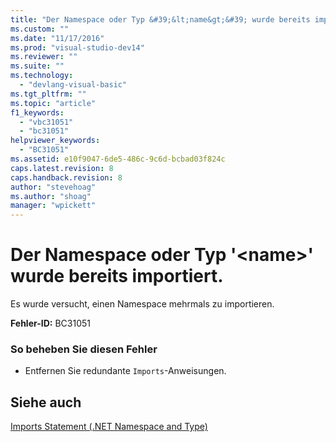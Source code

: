 ```yaml
---
title: "Der Namespace oder Typ &#39;&lt;name&gt;&#39; wurde bereits importiert. | Microsoft Docs"
ms.custom: ""
ms.date: "11/17/2016"
ms.prod: "visual-studio-dev14"
ms.reviewer: ""
ms.suite: ""
ms.technology: 
  - "devlang-visual-basic"
ms.tgt_pltfrm: ""
ms.topic: "article"
f1_keywords: 
  - "vbc31051"
  - "bc31051"
helpviewer_keywords: 
  - "BC31051"
ms.assetid: e10f9047-6de5-486c-9c6d-bcbad03f824c
caps.latest.revision: 8
caps.handback.revision: 8
author: "stevehoag"
ms.author: "shoag"
manager: "wpickett"
---
```

# Der Namespace oder Typ &#39;&lt;name&gt;&#39; wurde bereits importiert.
Es wurde versucht, einen Namespace mehrmals zu importieren.  
  
 **Fehler\-ID:** BC31051  
  
### So beheben Sie diesen Fehler  
  
-   Entfernen Sie redundante `Imports`\-Anweisungen.  
  
## Siehe auch  
 [Imports Statement \(.NET Namespace and Type\)](../../visual-basic/language-reference/statements/imports-statement-net-namespace-and-type.md)